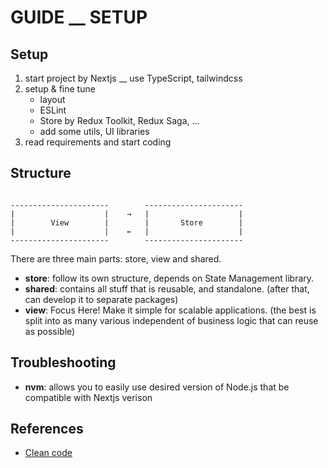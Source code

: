 
# GUIDE \_\_ SETUP


## Setup

1. start project by Nextjs __ use TypeScript, tailwindcss
2. setup & fine tune
    - layout
    - ESLint
    - Store by Redux Toolkit, Redux Saga, ...
    - add some utils, UI libraries
3. read requirements and start coding

## Structure

```

----------------------        ----------------------
|                    |    →	  |                    |
|        View        |        |       Store        |
|                    |    ←   |                    |
----------------------        ----------------------

```


There are three main parts: store, view and shared.
- **store**: follow its own structure, depends on State Management library.
- **shared**: contains all stuff that is reusable, and standalone. (after that, can develop it to separate packages)
- **view**: Focus Here!
Make it simple for scalable applications. (the best is split into as many various independent of business logic that can reuse as possible)


## Troubleshooting

- **nvm**: allows you to easily use desired version of Node.js that be compatible with Nextjs verison



## References

- [Clean code](https://gist.github.com/wojteklu/73c6914cc446146b8b533c0988cf8d29)
